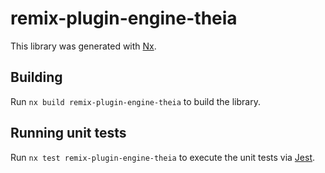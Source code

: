 # remix-plugin-engine-theia

This library was generated with [Nx](https://nx.dev).

## Building

Run `nx build remix-plugin-engine-theia` to build the library.

## Running unit tests

Run `nx test remix-plugin-engine-theia` to execute the unit tests via [Jest](https://jestjs.io).

